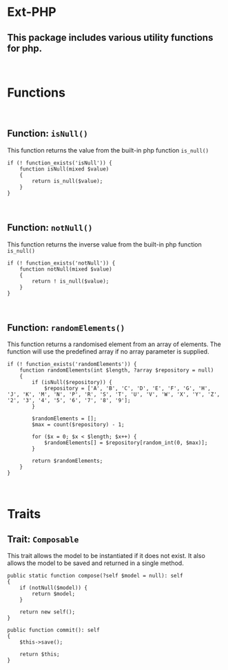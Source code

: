 # **Ext-PHP**

## This package includes various utility functions for php.

&nbsp;
# **Functions**
&nbsp;
## Function: `isNull()`
This function returns the value from the built-in php function `is_null()`
```
if (! function_exists('isNull')) {
    function isNull(mixed $value)
    {
        return is_null($value);
    }
}
```
&nbsp;

## Function: `notNull()`
This function returns the inverse value from the built-in php function `is_null()`
```
if (! function_exists('notNull')) {
    function notNull(mixed $value)
    {
        return ! is_null($value);
    }
}
```
&nbsp;

## Function: `randomElements()`
This function returns a randomised element from an array of elements. The function will use the predefined array if no array parameter is supplied.
```
if (! function_exists('randomElements')) {
    function randomElements(int $length, ?array $repository = null)
    {
        if (isNull($repository)) {
            $repository = ['A', 'B', 'C', 'D', 'E', 'F', 'G', 'H', 'J', 'K', 'M', 'N', 'P', 'R', 'S', 'T', 'U', 'V', 'W', 'X', 'Y', 'Z', '2', '3', '4', '5', '6', '7', '8', '9'];
        }

        $randomElements = [];
        $max = count($repository) - 1;

        for ($x = 0; $x < $length; $x++) {
            $randomElements[] = $repository[random_int(0, $max)];
        }

        return $randomElements;
    }
}
```
&nbsp;
# **Traits**

## Trait: `Composable`
This trait allows the model to be instantiated if it does not exist. It also allows the model to be saved and returned in a single method.
```
public static function compose(?self $model = null): self
{
    if (notNull($model)) {
        return $model;
    }

    return new self();
}
```
```
public function commit(): self
{
    $this->save();

    return $this;
}
```
